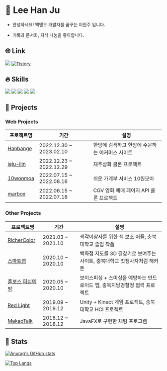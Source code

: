 <h1> 🌱 Lee Han Ju </h1>

- 안녕하세요! 백엔드 개발자를 꿈꾸는 이한주 입니다.

- 기록과 문서화, 지식 나눔을 좋아합니다.


## 🌐 **Link**
<a href="https://velog.io/@leehanju408" target="_blank"><img src="http://img.shields.io/badge/Velog-20c997?style=for-the-badge"/></a>
</a> <a href = "https://yangorithm.tistory.com//"> <img alt="Tistory" src ="https://img.shields.io/badge/Tistory-white.svg?&style=for-the-badge"/></a>

  
## 🔥 **Skills**
<p align="left">
  <img src="https://img.shields.io/badge/java-007396?style=for-the-badge&logo=openjdk&logoColor=white">
  <img src="https://img.shields.io/badge/spring-6DB33F?style=for-the-badge&logo=spring&logoColor=white">
  <img src="https://img.shields.io/badge/mysql-4479A1?style=for-the-badge&logo=mysql&logoColor=white">
  <img src="https://img.shields.io/badge/AWS-%23FF9900.svg?style=for-the-badge&logo=amazon-aws&logoColor=white">
  <img src="https://img.shields.io/badge/git-F05032?style=for-the-badge&logo=git&logoColor=white">
</p>
  
## 🌈 **Projects**
### Web Projects
프로젝트명 | 기간 |  설명
--|---|---
[Hanbange](https://github.com/Challenge-Hanbang-E) | 2022.12.30 ~ 2023.02.10 | 한방에 검색하고 한방에 주문하는 이커머스 사이트
[jeju-iiin](https://github.com/yanJuicy/jeju-iiin) | 2022.12.23 ~ 2022.12.29 |  재주상회 클론 프로젝트
[10wonmoa](https://github.com/yanJuicy/Team-10jo-10wonmoa-BE) | 2022.07.15 ~ 2022.08.16 | 쉬운 가계부 서비스 10원모아
[marbox](https://github.com/yanJuicy/BE-02-MarBox) | 2022.06.15 ~ 2022.07.18 | CGV 영화 예매 페이지 API 클론 프로젝트

### Other Projects
프로젝트명 | 기간 |  설명
--|---|---
[RicherColor](https://github.com/yanJuicy/RicherColor) | 2021.03 ~ 2021.10 | 색각이상자를 위한 색 보조 어플, 충북대학교 졸업 작품
[스마트맵](https://github.com/LikeLionCBNU/smartmap-likelion) | 2020.10 ~ 2020.10 | 백화점 지도를 3D 길찾기로 보여주는 사이트, 충북대학교 멋쟁사자처럼 해커톤
[폴보스 피싱예방](https://github.com/yanJuicy/POLVOSS) | 2020.05 ~ 2020.10 | 보이스피싱 + 스미싱을 예방하는 안드로이드 앱, 충북지방경찰청 협력 프로젝트
[Red Light](https://github.com/yanJuicy/Red_Light) | 2019.09 ~ 2019.12 | Unity + Kinect 게임 프로젝트, 충북대학교 HCI 프로젝트
[MakaoTalk](https://github.com/yanJuicy/MakaoTalk) | 2018.12 ~ 2018.12 | JavaFX로 구현한 채팅 프로그램



## 🔭 Stats  
[![Anurag's GitHub stats](https://github-readme-stats.vercel.app/api?username=yanJuicy)](https://github.com/anuraghazra/github-readme-stats)
<br/>

[![Top Langs](https://github-readme-stats.vercel.app/api/top-langs/?username=yanJuicy&layout=compact)](https://github.com/anuraghazra/github-readme-stats)
</div>




<!--

Here are some ideas to get you started:

- 🔭 I’m currently working on ...
- 🌱 I’m currently learning ...
- 👯 I’m looking to collaborate on ...
- 🤔 I’m looking for help with ...
- 💬 Ask me about ...
- 📫 How to reach me: ...
- 😄 Pronouns: ...
- ⚡ Fun fact: ...
-->

